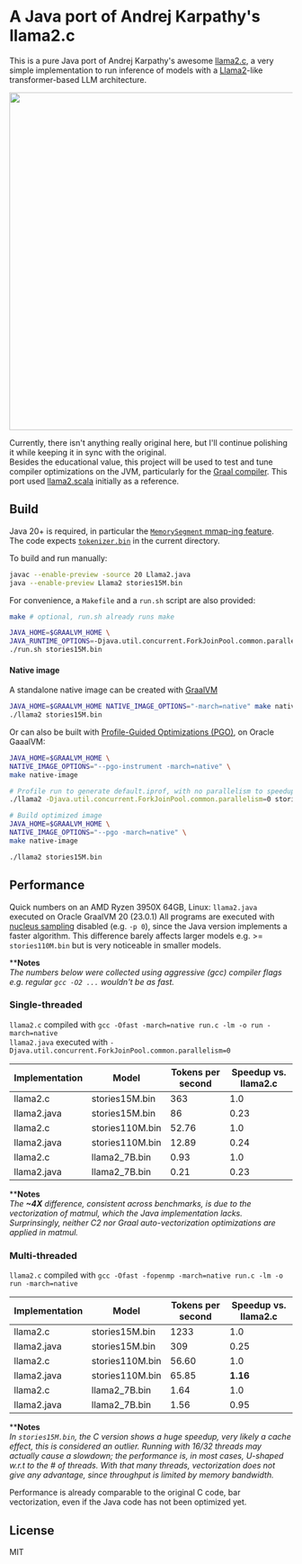 # A Java port of Andrej Karpathy's llama2.c

This is a pure Java port of Andrej Karpathy's awesome [llama2.c](https://github.com/karpathy/llama2.c), a very simple implementation
to run inference of models with a [Llama2](https://arxiv.org/pdf/2302.13971.pdf)-like transformer-based LLM architecture.  

<p align="center">
  <img width="600" src="https://github.com/mukel/llama2.java/assets/1896283/c7db4110-1bf6-466c-9fac-130a6ecefe8a">
</p>

Currently, there isn't anything really original here, but I'll continue polishing it while keeping it in sync with the original.  
Besides the educational value, this project will be used to test and tune compiler optimizations on the JVM, particularly for the [Graal compiler](https://www.graalvm.org/latest/reference-manual/java/compiler).
This port used [llama2.scala](https://github.com/jrudolph/llama2.scala) initially as a reference.

## Build
Java 20+ is required, in particular the [`MemorySegment` mmap-ing feature](https://docs.oracle.com/en/java/javase/20/docs/api/java.base/java/nio/channels/FileChannel.html#map(java.nio.channels.FileChannel.MapMode,long,long,java.lang.foreign.SegmentScope)).  
The code expects [`tokenizer.bin`](https://github.com/karpathy/llama2.c/raw/master/tokenizer.bin) in the current directory.

To build and run manually:
```bash
javac --enable-preview -source 20 Llama2.java
java --enable-preview Llama2 stories15M.bin
```

For convenience, a `Makefile` and a `run.sh` script are also provided:

```bash
make # optional, run.sh already runs make

JAVA_HOME=$GRAALVM_HOME \
JAVA_RUNTIME_OPTIONS=-Djava.util.concurrent.ForkJoinPool.common.parallelism=8 \
./run.sh stories15M.bin
```

#### Native image

A standalone native image can be created with [GraalVM](https://www.graalvm.org/)
```bash
JAVA_HOME=$GRAALVM_HOME NATIVE_IMAGE_OPTIONS="-march=native" make native-image
./llama2 stories15M.bin
```

Or can also be built with [Profile-Guided Optimizations (PGO)](https://www.graalvm.org/dev/reference-manual/native-image/guides/optimize-native-executable-with-pgo), on Oracle GaaalVM:
```bash
JAVA_HOME=$GRAALVM_HOME \
NATIVE_IMAGE_OPTIONS="--pgo-instrument -march=native" \
make native-image

# Profile run to generate default.iprof, with no parallelism to speedup profiling.
./llama2 -Djava.util.concurrent.ForkJoinPool.common.parallelism=0 stories15M.bin

# Build optimized image
JAVA_HOME=$GRAALVM_HOME \
NATIVE_IMAGE_OPTIONS="--pgo -march=native" \
make native-image

./llama2 stories15M.bin
```

## Performance

Quick numbers on an AMD Ryzen 3950X 64GB, Linux:
`llama2.java` executed on Oracle GraalVM 20 (23.0.1)
All programs are executed with [nucleus sampling](https://arxiv.org/pdf/1904.09751.pdf) disabled (e.g. `-p 0`), since the Java version implements a faster algorithm.
This difference barely affects larger models e.g. >= `stories110M.bin` but is very noticeable in smaller models.  

****Notes**  
*The numbers below were collected using aggressive (gcc) compiler flags e.g. regular `gcc -O2 ...` wouldn't be as fast.*

### Single-threaded

`llama2.c` compiled with `gcc -Ofast -march=native run.c -lm -o run -march=native`  
`llama2.java` executed with `-Djava.util.concurrent.ForkJoinPool.common.parallelism=0`

| Implementation | Model | Tokens per second | Speedup vs. llama2.c |
| ---------------| ------|------------------ | -------------------- |
| llama2.c    | stories15M.bin  |   363 |  1.0 |
| llama2.java | stories15M.bin  |    86 | 0.23 |
| llama2.c    | stories110M.bin | 52.76 |  1.0 |
| llama2.java | stories110M.bin | 12.89 | 0.24 |
| llama2.c    | llama2_7B.bin   |  0.93 |  1.0 |
| llama2.java | llama2_7B.bin   |  0.21 | 0.23 |

****Notes**  
*The **~4X** difference, consistent across benchmarks, is due to the vectorization of matmul, which the Java implementation lacks.
Surprinsingly, neither C2 nor Graal auto-vectorization optimizations are applied in matmul.*

### Multi-threaded

`llama2.c` compiled with `gcc -Ofast -fopenmp -march=native run.c -lm -o run -march=native`

| Implementation | Model | Tokens per second | Speedup vs. llama2.c |
| ---------------| ------|------------------ | -------------------- |
| llama2.c    |  stories15M.bin |  1233 |  1.0 |
| llama2.java |  stories15M.bin |   309 | 0.25 |
| llama2.c    | stories110M.bin | 56.60 |  1.0 |
| llama2.java | stories110M.bin | 65.85 | **1.16** |
| llama2.c    |   llama2_7B.bin |  1.64 |  1.0 |
| llama2.java |   llama2_7B.bin |  1.56 | 0.95 |

****Notes**  
*In `stories15M.bin`, the C version shows a huge speedup, very likely a cache effect, this is considered an outlier.
Running with 16/32 threads may actually cause a slowdown; the performance is, in most cases, U-shaped w.r.t to the # of threads.
With that many threads, vectorization does not give any advantage, since throughput is limited by memory bandwidth.*

Performance is already comparable to the original C code, bar vectorization, even if the Java code has not been optimized yet.

## License

MIT

